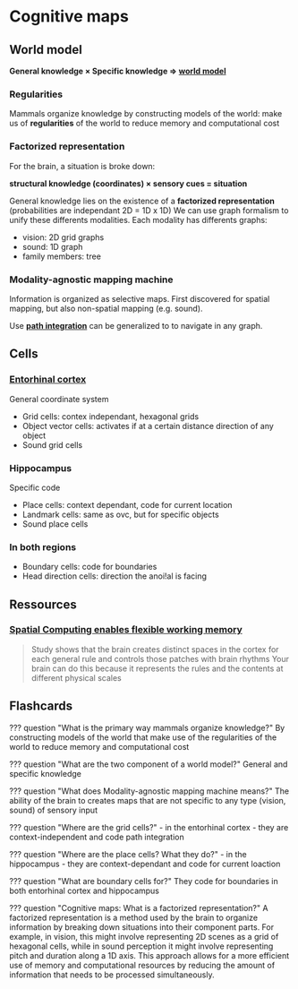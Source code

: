 # Cognitive maps

## World model

**General knowledge $\times$ Specific knowledge $\Rightarrow$ [world model](../artificial_intelligence/world_model.md)**

### Regularities
Mammals organize knowledge by constructing models of the world: make us of **regularities** of the world to reduce memory and computational cost

### Factorized representation
For the brain, a situation is broke down:

**structural knowledge (coordinates) $\times$ sensory cues = situation**

General knowledge lies on the existence of a **factorized representation** (probabilities are independant 2D = 1D x 1D)
We can use graph formalism to unify these differents modalities. Each modality has differents graphs:

- vision: 2D grid graphs
- sound: 1D graph
- family members: tree
### Modality-agnostic mapping machine
Information is organized as selective maps. First discovered for spatial mapping, but also non-spatial mapping (e.g. sound).

Use **[path integration](path_integration.md)** can be generalized to to navigate in any graph.

## Cells
### [Entorhinal cortex](../brain/neuroanatomy.md#entorhinal-cortex)

General coordinate system

 - Grid cells: contex independant, hexagonal grids
 - Object vector cells: activates if at a certain distance direction of any object
 - Sound grid cells

### Hippocampus

Specific code

  - Place cells: context dependant, code for current location
  - Landmark cells: same as ovc, but for specific objects
  - Sound place cells

### In both regions

- Boundary cells: code for boundaries
- Head direction cells: direction the anoi!al is facing

## Ressources
### [Spatial Computing enables flexible working memory](https://picower.mit.edu/news/spatial-computing-enables-flexible-working-memory)
> Study shows that the brain creates distinct spaces in the cortex for each general rule and controls those patches with brain rhythms
> Your brain can do this because it represents the rules and the contents at different physical scales

## Flashcards
??? question "What is the primary way mammals organize knowledge?"
    By constructing models of the world that make use of the regularities of the world to reduce memory and computational cost

??? question "What are the two component of a world model?"
    General and specific knowledge

??? question "What does Modality-agnostic mapping machine means?"
    The ability of the brain to creates maps that are not specific to any type (vision, sound) of sensory input

??? question "Where are the grid cells?"
    - in the entorhinal cortex
    - they are context-independent and code path integration

??? question "Where are the place cells? What they do?"
    - in the hippocampus
    - they are context-dependant and code for current loaction

??? question "What are boundary cells for?"
    They code for boundaries in both entorhinal cortex and hippocampus

??? question "Cognitive maps: What is a factorized representation?"
    A factorized representation is a method used by the brain to organize information by breaking down situations into their component parts. For example, in vision, this might involve representing 2D scenes as a grid of hexagonal cells, while in sound perception it might involve representing pitch and duration along a 1D axis. This approach allows for a more efficient use of memory and computational resources by reducing the amount of information that needs to be processed simultaneously.
